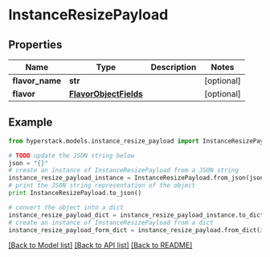 # InstanceResizePayload


## Properties

Name | Type | Description | Notes
------------ | ------------- | ------------- | -------------
**flavor_name** | **str** |  | [optional] 
**flavor** | [**FlavorObjectFields**](FlavorObjectFields.md) |  | [optional] 

## Example

```python
from hyperstack.models.instance_resize_payload import InstanceResizePayload

# TODO update the JSON string below
json = "{}"
# create an instance of InstanceResizePayload from a JSON string
instance_resize_payload_instance = InstanceResizePayload.from_json(json)
# print the JSON string representation of the object
print InstanceResizePayload.to_json()

# convert the object into a dict
instance_resize_payload_dict = instance_resize_payload_instance.to_dict()
# create an instance of InstanceResizePayload from a dict
instance_resize_payload_form_dict = instance_resize_payload.from_dict(instance_resize_payload_dict)
```
[[Back to Model list]](../README.md#documentation-for-models) [[Back to API list]](../README.md#documentation-for-api-endpoints) [[Back to README]](../README.md)



